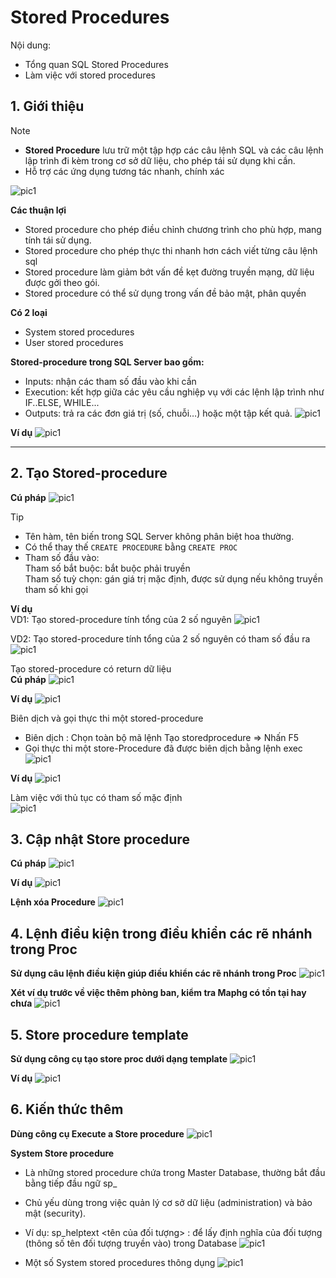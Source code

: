 <!-- ---
layout: Post
title: Bài 5. Stored Procedures
subtitle: Cơ sở dữ liệu
author: KhanhDan
date: 2023-07-21
useHeaderImage: false
headerImage: https://github.com/danqth/images/blob/main/angurvad/java-core/session1/banner.png?raw=true
headerMask: rgba(39, 77, 61, 0.61)
permalinkPattern: /ebook/sql-server/:slug/
tags:
  - SQL Server
--- -->
# Stored Procedures
Nội dung: <br>
- Tổng quan SQL Stored Procedures
- Làm việc với stored procedures

<!-- more -->

## 1. Giới thiệu

> [!NOTE]
> - **Stored Procedure** lưu trữ một tập hợp các câu lệnh SQL và các câu lệnh lập trình đi kèm trong cơ sở dữ liệu, cho phép tái sử dụng khi cần.  
> - Hỗ trợ các ứng dụng tương tác nhanh, chính xác

![pic1](https://github.com/danqth/images/blob/main/angurvad/sql-server/session_5/Hinh_1.png?raw=true)

**Các thuận lợi**
- Stored procedure cho phép điều chỉnh chương trình cho phù hợp, mang tính tái sử dụng.
- Stored procedure cho phép thực thi nhanh hơn cách viết từng câu lệnh sql
- Stored procedure làm giảm bớt vấn đề kẹt đường truyền mạng, dữ liệu được gởi theo gói.
- Stored procedure có thể sử dụng trong vấn đề bảo mật, phân quyền

**Có 2 loại**
- System stored procedures 
- User stored procedures

 **Stored-procedure trong SQL Server bao gồm:**
- Inputs: nhận các tham số đầu vào khi cần
- Execution: kết hợp giữa các yêu cầu nghiệp vụ với các lệnh lập trình như IF..ELSE, WHILE...
- Outputs: trả ra các đơn giá trị (số, chuỗi…) hoặc một tập kết
quả.
![pic1](https://github.com/danqth/images/blob/main/angurvad/sql-server/session_5/Hinh_2.png?raw=true)

**Ví dụ**
![pic1](https://github.com/danqth/images/blob/main/angurvad/sql-server/session_5/Hinh_3.png?raw=true)


---

## 2. Tạo Stored-procedure

**Cú pháp**
![pic1](https://github.com/danqth/images/blob/main/angurvad/sql-server/session_5/Hinh_4.png?raw=true)

> [!TIP]
> - Tên hàm, tên biến trong SQL Server không phân biệt hoa thường.  
> - Có thể thay thế `CREATE PROCEDURE` bằng `CREATE PROC`  
> - Tham số đầu vào:  
>   Tham số bắt buộc: bắt buộc phải truyền  
>   Tham số tuỳ chọn: gán giá trị mặc định, được sử dụng nếu không truyền tham số khi gọi


**Ví dụ** <br>
 VD1: Tạo stored-procedure tính tổng của 2 số nguyên
![pic1](https://github.com/danqth/images/blob/main/angurvad/sql-server/session_5/Hinh_5.png?raw=true)

 VD2: Tạo stored-procedure tính tổng của 2 số nguyên có tham số đầu ra
![pic1](https://github.com/danqth/images/blob/main/angurvad/sql-server/session_5/Hinh_6.png?raw=true)

Tạo stored-procedure có return dữ liệu <br>
**Cú pháp**
![pic1](https://github.com/danqth/images/blob/main/angurvad/sql-server/session_5/Hinh_7.png?raw=true)

**Ví dụ**
![pic1](https://github.com/danqth/images/blob/main/angurvad/sql-server/session_5/Hinh_8.png?raw=true)

Biên dịch và gọi thực thi một stored-procedure <br>
- Biên dịch : Chọn toàn bộ mã lệnh Tạo storedprocedure => Nhấn F5
- Gọi thực thi một store-Procedure đã được biên dịch bằng lệnh exec
![pic1](https://github.com/danqth/images/blob/main/angurvad/sql-server/session_5/Hinh_9.png?raw=true)

**Ví dụ**
![pic1](https://github.com/danqth/images/blob/main/angurvad/sql-server/session_5/Hinh_10.png?raw=true)

Làm việc với thủ tục có tham số mặc định <br>
![pic1](https://github.com/danqth/images/blob/main/angurvad/sql-server/session_5/Hinh_11.png?raw=true)
## 3. Cập nhật Store procedure

**Cú pháp**
![pic1](https://github.com/danqth/images/blob/main/angurvad/sql-server/session_5/Hinh_12.png?raw=true)

**Ví dụ**
![pic1](https://github.com/danqth/images/blob/main/angurvad/sql-server/session_5/Hinh_13.png?raw=true)

**Lệnh xóa Procedure**
![pic1](https://github.com/danqth/images/blob/main/angurvad/sql-server/session_5/Hinh_14.png?raw=true)

## 4. Lệnh điều kiện trong điều khiển các rẽ nhánh trong Proc
**Sử dụng câu lệnh điều kiện giúp điều khiển các rẽ nhánh trong Proc**
![pic1](https://github.com/danqth/images/blob/main/angurvad/sql-server/session_5/Hinh_15.png?raw=true)

**Xét ví dụ trước về việc thêm phòng ban, kiểm tra Maphg có tồn tại hay chưa**
![pic1](https://github.com/danqth/images/blob/main/angurvad/sql-server/session_5/Hinh_16.png?raw=true)

## 5. Store procedure template
**Sử dụng công cụ tạo store proc dưới dạng template**
![pic1](https://github.com/danqth/images/blob/main/angurvad/sql-server/session_5/Hinh_17.png?raw=true)

**Ví dụ**
![pic1](https://github.com/danqth/images/blob/main/angurvad/sql-server/session_5/Hinh_18.png?raw=true)

## 6. Kiến thức thêm
**Dùng công cụ Execute a Store procedure**
![pic1](https://github.com/danqth/images/blob/main/angurvad/sql-server/session_5/Hinh_19.png?raw=true)

**System Store procedure**
- Là những stored procedure chứa trong Master
Database, thường bắt đầu bằng tiếp đầu ngữ
sp_

- Chủ yếu dùng trong việc quản lý cơ sở dữ liệu
(administration) và bảo mật (security).

- Ví dụ: sp_helptext <tên của đối tượng> : để lấy
định nghĩa của đối tượng (thông số tên đối
tượng truyền vào) trong Database
![pic1](https://github.com/danqth/images/blob/main/angurvad/sql-server/session_5/Hinh_20.png?raw=true)

- Một số System stored procedures thông dụng
![pic1](https://github.com/danqth/images/blob/main/angurvad/sql-server/session_5/Hinh_21.png?raw=true)
